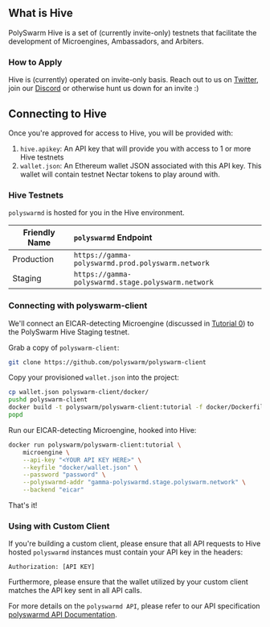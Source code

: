 ## What is Hive

PolySwarm Hive is a set of (currently invite-only) testnets that facilitate the development of Microengines, Ambassadors, and Arbiters.

### How to Apply

Hive is (currently) operated on invite-only basis.
Reach out to us on [Twitter](https://twitter.com/PolySwarm), join our [Discord](https://discord.gg/ntEku44) or otherwise hunt us down for an invite :)

## Connecting to Hive

Once you're approved for access to Hive, you will be provided with:
1. `hive.apikey`: An API key that will provide you with access to 1 or more Hive testnets
1. `wallet.json`: An Ethereum wallet JSON associated with this API key.
This wallet will contain testnet Nectar tokens to play around with.

### Hive Testnets

`polyswarmd` is hosted for you in the Hive environment.

| Friendly Name | `polyswarmd` Endpoint                              |
| ------------- | :--------------------------------------------------|
| Production    | `https://gamma-polyswarmd.prod.polyswarm.network`  |
| Staging       | `https://gamma-polyswarmd.stage.polyswarm.network` |

### Connecting with polyswarm-client

We'll connect an EICAR-detecting Microengine (discussed in [Tutorial 0](/Level-0-scratch-to-eicar/)) to the PolySwarm Hive Staging testnet.

Grab a copy of `polyswarm-client`:
```sh
git clone https://github.com/polyswarm/polyswarm-client
```

Copy your provisioned `wallet.json` into the project:
```sh
cp wallet.json polyswarm-client/docker/
pushd polyswarm-client
docker build -t polyswarm/polyswarm-client:tutorial -f docker/Dockerfile .
popd
```

Run our EICAR-detecting Microengine, hooked into Hive:
```sh
docker run polyswarm/polyswarm-client:tutorial \
    microengine \
    --api-key "<YOUR API KEY HERE>" \
    --keyfile "docker/wallet.json" \
    --password "password" \
    --polyswarmd-addr "gamma-polyswarmd.stage.polyswarm.network" \
    --backend "eicar"
```

That's it!


### Using with Custom Client

If you're building a custom client, please ensure that all API requests to Hive hosted `polyswarmd` instances must contain your API key in the headers:

```
Authorization: [API KEY]
```

Furthermore, please ensure that the wallet utilized by your custom client matches the API key sent in all API calls.

For more details on the `polyswarmd API`, please refer to our API specification [polyswarmd API Documentation](/API-polyswarm/).
